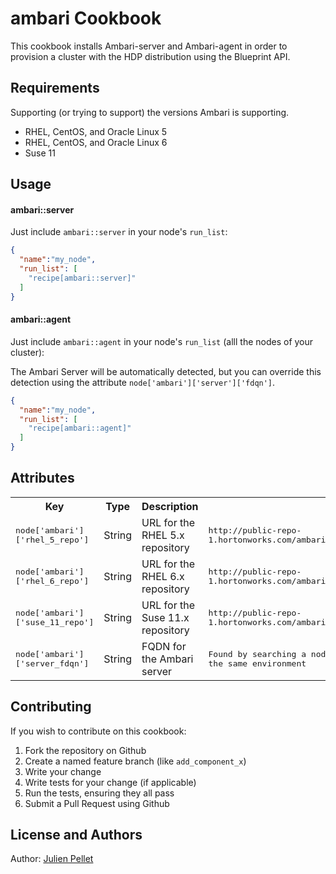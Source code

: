ambari Cookbook
===============

This cookbook installs Ambari-server and Ambari-agent in order to provision a cluster with the HDP distribution using the Blueprint API.

Requirements
------------
Supporting (or trying to support) the versions Ambari is supporting.

- RHEL, CentOS, and Oracle Linux 5
- RHEL, CentOS, and Oracle Linux 6
- Suse 11

Usage
-----
#### ambari::server

Just include `ambari::server` in your node's `run_list`:

```json
{
  "name":"my_node",
  "run_list": [
    "recipe[ambari::server]"
  ]
}
```

#### ambari::agent

Just include `ambari::agent` in your node's `run_list` (alll the nodes of your cluster):

The Ambari Server will be automatically detected, but you can override this detection using the attribute `node['ambari']['server']['fdqn']`.

```json
{
  "name":"my_node",
  "run_list": [
    "recipe[ambari::agent]"
  ]
}
```

Attributes
----------

<table>
  <tr>
    <th>Key</th>
    <th>Type</th>
    <th>Description</th>
    <th>Default</th>
  </tr>
  <tr>
    <td><tt>node['ambari']['rhel_5_repo']</tt></td>
    <td>String</td>
    <td>URL for the RHEL 5.x repository</td>
    <td><tt>http://public-repo-1.hortonworks.com/ambari/centos5/1.x/updates/1.6.0/ambari.repo</tt></td>
  </tr>
  <tr>
    <td><tt>node['ambari']['rhel_6_repo']</tt></td>
    <td>String</td>
    <td>URL for the RHEL 6.x repository</td>
    <td><tt>http://public-repo-1.hortonworks.com/ambari/centos6/1.x/updates/1.6.0/ambari.repo</tt></td>
  </tr>
  <tr>
    <td><tt>node['ambari']['suse_11_repo']</tt></td>
    <td>String</td>
    <td>URL for the Suse 11.x repository</td>
    <td><tt>http://public-repo-1.hortonworks.com/ambari/suse11/1.x/updates/1.6.0/ambari.repo</tt></td>
  </tr>
  <tr>
    <td><tt>node['ambari']['server_fdqn']</tt></td>
    <td>String</td>
    <td>FQDN for the Ambari server</td>
    <td><tt>Found by searching a node using the recipe ambari::server in the same environment</tt></td>
  </tr>
</table>

Contributing
------------

If you wish to contribute on this cookbook:

1. Fork the repository on Github
2. Create a named feature branch (like `add_component_x`)
3. Write your change
4. Write tests for your change (if applicable)
5. Run the tests, ensuring they all pass
6. Submit a Pull Request using Github

License and Authors
-------------------
Author: [Julien Pellet](https://twitter.com/julienpellet)

